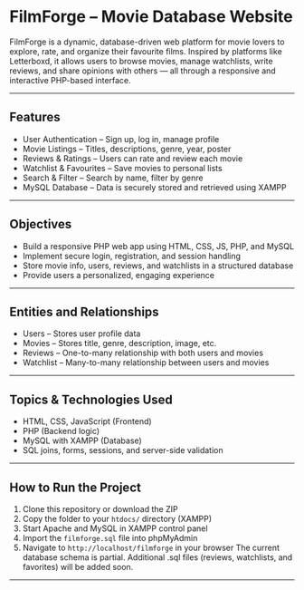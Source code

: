 # FilmForge – Movie Database Website

FilmForge is a dynamic, database-driven web platform for movie lovers to explore, rate, and organize their favourite films. Inspired by platforms like Letterboxd, it allows users to browse movies, manage watchlists, write reviews, and share opinions with others — all through a responsive and interactive PHP-based interface.

---

##  Features

- User Authentication – Sign up, log in, manage profile
- Movie Listings – Titles, descriptions, genre, year, poster
- Reviews & Ratings – Users can rate and review each movie
- Watchlist & Favourites – Save movies to personal lists
- Search & Filter – Search by name, filter by genre
- MySQL Database – Data is securely stored and retrieved using XAMPP

---

##  Objectives

- Build a responsive PHP web app using HTML, CSS, JS, PHP, and MySQL
- Implement secure login, registration, and session handling
- Store movie info, users, reviews, and watchlists in a structured database
- Provide users a personalized, engaging experience

---

##  Entities and Relationships

- Users – Stores user profile data
- Movies – Stores title, genre, description, image, etc.
- Reviews – One-to-many relationship with both users and movies
- Watchlist – Many-to-many relationship between users and movies

---

##  Topics & Technologies Used

- HTML, CSS, JavaScript (Frontend)
- PHP (Backend logic)
- MySQL with XAMPP (Database)
- SQL joins, forms, sessions, and server-side validation

---

##  How to Run the Project

1. Clone this repository or download the ZIP
2. Copy the folder to your `htdocs/` directory (XAMPP)
3. Start Apache and MySQL in XAMPP control panel
4. Import the `filmforge.sql` file into phpMyAdmin
5. Navigate to `http://localhost/filmforge` in your browser
The current database schema is partial. Additional .sql files (reviews, watchlists, and favorites) will be added soon.
---
